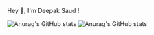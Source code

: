 Hey 👋, I'm Deepak Saud !


![Anurag's GitHub stats](https://github-readme-stats.vercel.app/api?username=Deepaksd21&show_icons=true&theme=radical)
![Anurag's GitHub stats](https://github-readme-stats.vercel.app/api?username=Deepaksd21&show_icons=true&theme=merko)


<!-- <a href="https://github.com/anuraghazra/github-readme-stats">
  <img align="center" src="https://github-readme-stats.vercel.app/api/pin/?username=anuraghazra&repo=github-readme-stats" />
</a>
<a href="https://github.com/anuraghazra/convoychat">
  <img align="center" src="https://github-readme-stats.vercel.app/api/pin/?username=anuraghazra&repo=convoychat" />
</a> -->
